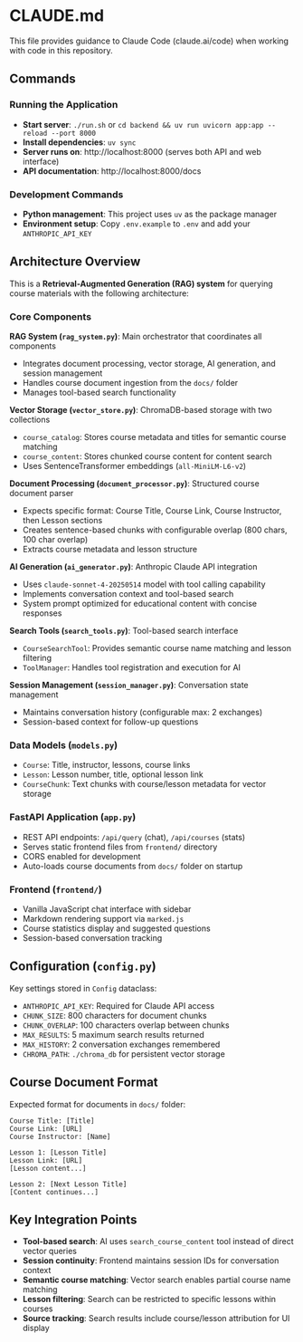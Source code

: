 # CLAUDE.md

This file provides guidance to Claude Code (claude.ai/code) when working with code in this repository.

## Commands

### Running the Application
- **Start server**: `./run.sh` or `cd backend && uv run uvicorn app:app --reload --port 8000`
- **Install dependencies**: `uv sync`
- **Server runs on**: http://localhost:8000 (serves both API and web interface)
- **API documentation**: http://localhost:8000/docs

### Development Commands
- **Python management**: This project uses `uv` as the package manager
- **Environment setup**: Copy `.env.example` to `.env` and add your `ANTHROPIC_API_KEY`

## Architecture Overview

This is a **Retrieval-Augmented Generation (RAG) system** for querying course materials with the following architecture:

### Core Components

**RAG System (`rag_system.py`)**: Main orchestrator that coordinates all components
- Integrates document processing, vector storage, AI generation, and session management
- Handles course document ingestion from the `docs/` folder
- Manages tool-based search functionality

**Vector Storage (`vector_store.py`)**: ChromaDB-based storage with two collections
- `course_catalog`: Stores course metadata and titles for semantic course matching
- `course_content`: Stores chunked course content for content search
- Uses SentenceTransformer embeddings (`all-MiniLM-L6-v2`)

**Document Processing (`document_processor.py`)**: Structured course document parser
- Expects specific format: Course Title, Course Link, Course Instructor, then Lesson sections
- Creates sentence-based chunks with configurable overlap (800 chars, 100 char overlap)
- Extracts course metadata and lesson structure

**AI Generation (`ai_generator.py`)**: Anthropic Claude API integration
- Uses `claude-sonnet-4-20250514` model with tool calling capability
- Implements conversation context and tool-based search
- System prompt optimized for educational content with concise responses

**Search Tools (`search_tools.py`)**: Tool-based search interface
- `CourseSearchTool`: Provides semantic course name matching and lesson filtering
- `ToolManager`: Handles tool registration and execution for AI

**Session Management (`session_manager.py`)**: Conversation state management
- Maintains conversation history (configurable max: 2 exchanges)
- Session-based context for follow-up questions

### Data Models (`models.py`)
- `Course`: Title, instructor, lessons, course links
- `Lesson`: Lesson number, title, optional lesson link
- `CourseChunk`: Text chunks with course/lesson metadata for vector storage

### FastAPI Application (`app.py`)
- REST API endpoints: `/api/query` (chat), `/api/courses` (stats)
- Serves static frontend files from `frontend/` directory
- CORS enabled for development
- Auto-loads course documents from `docs/` folder on startup

### Frontend (`frontend/`)
- Vanilla JavaScript chat interface with sidebar
- Markdown rendering support via `marked.js`
- Course statistics display and suggested questions
- Session-based conversation tracking

## Configuration (`config.py`)

Key settings stored in `Config` dataclass:
- `ANTHROPIC_API_KEY`: Required for Claude API access
- `CHUNK_SIZE`: 800 characters for document chunks
- `CHUNK_OVERLAP`: 100 characters overlap between chunks
- `MAX_RESULTS`: 5 maximum search results returned
- `MAX_HISTORY`: 2 conversation exchanges remembered
- `CHROMA_PATH`: `./chroma_db` for persistent vector storage

## Course Document Format

Expected format for documents in `docs/` folder:
```
Course Title: [Title]
Course Link: [URL]
Course Instructor: [Name]

Lesson 1: [Lesson Title]
Lesson Link: [URL]
[Lesson content...]

Lesson 2: [Next Lesson Title]
[Content continues...]
```

## Key Integration Points

- **Tool-based search**: AI uses `search_course_content` tool instead of direct vector queries
- **Session continuity**: Frontend maintains session IDs for conversation context
- **Semantic course matching**: Vector search enables partial course name matching
- **Lesson filtering**: Search can be restricted to specific lessons within courses
- **Source tracking**: Search results include course/lesson attribution for UI display
